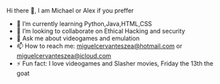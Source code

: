  Hi there 👋, I am Michael or Alex if you preffer

- 🌱 I’m currently learning Python,Java,HTML,CSS
- 👯 I’m looking to collaborate on Ethical Hacking and security
- 💬 Ask me about videogames and emulation
- 📫 How to reach me: miguelcervanteszea@hotmail.com or miguelcervanteszea@icloud.com
- ⚡ Fun fact: I love videogames and Slasher movies, Friday the 13th the goat
